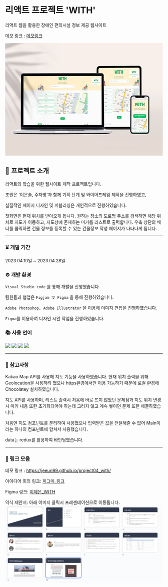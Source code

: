 # 리액트 프로젝트 'WITH'

리액트 웹을 활용한 장애인 편의시설 정보 제공 웹사이트

데모 링크 : [데모링크](https://jeeun99.github.io/project04_with/)

<img src='https://github.com/jeeun99/project04_with/blob/master/public/gitImg/mockup.jpg?raw=true' alt='demo' >

## 🙋 프로젝트 소개

리액트의 학습을 위한 웹사이트 제작 프로젝트입니다.

조원은 '이은솔, 주자명'과 함께 기획 단계 및 와이어프레임 제작을 진행하였고,

실질적인 페이지 디자인 및 퍼블리싱은 개인적으로 진행하였습니다.

첫화면은 현재 위치를 받아오게 됩니다.
원하는 장소의 도로명 주소를 검색하면 해당 위치로 지도가 이동하고, 지도상에 존재하는 마커를 리스트로 출력합니다. 우측 상단의 배너를 클릭하면
건물 정보를 등록할 수 있는 건물정보 작성 페이지가 나타나게 됩니다.

---

### ⌛ 개발 기간

2023.04.10일 ~ 2023.04.28일

### ⚙ 개발 환경

`Visual Studio code` 를 통해 개발을 진행했습니다.

팀원들과 협업은 `Figjam 및 Figma` 을 통해 진행하였습니다.

`Adobe Photoshop, Adobe Illustrator` 을 이용해 이미지 편집을 진행하였습니다.

`Figma`를 이용하여 디자인 시안 작업을 진행하였습니다.

### 📚 사용 언어

<img src="https://img.shields.io/badge/react-61DAFB?style=flat&logo=react&logoColor=black"> 
<img src="https://img.shields.io/badge/HTML5-E34F26?style=flat&logo=HTML5&logoColor=white"/>
<img src="https://img.shields.io/badge/CSS3-1572B6?style=flat&logo=CSS3&logoColor=white"/>
<img src="https://img.shields.io/badge/JavaScript-F7DF1E?style=flat&logo=JavaScript&logoColor=black"/>

---

### 💬 참고사항

Kakao Map API를 사용해 지도 기능을 사용하였습니다. 현재 위치 출력을 위해 Geolocation을 사용하려 했으나 https환경에서만 이용 가능하기 때문에 로컬 환경에 Chocolatey 설치하였습니다.

지도 API를 사용하며, 리스트 출력시 처음에 바로 뜨지 않았던 문제점과 지도 위치 변경시 마커 내용 또한 초기화되어야 하는데 그러지 않고 계속 쌓이던 문제 또한 해결하였습니다.

처음엔 지도 컴포넌트를 분리하여 사용했으나 입력받은 값을 전달해줄 수 없어 Main이라는 하나의 컴포넌트에 합쳐서 사용했습니다.

data는 redux를 활용하여 바인딩했습니다.

---

### 🔗 링크 모음

데모 링크 : <https://jeeun99.github.io/project04_with/>

아이디어 회의 링크: [피그마\_링크](https://www.figma.com/file/lM2WAmN1Croj1Mgg4UJThD/%EB%A6%AC%EC%95%A1%ED%8A%B8-%ED%94%84%EB%A1%9C%EC%A0%9D%ED%8A%B8?type=design&node-id=0%3A1&t=3VcM0yk0C8ekw9ls-1)

Figma 링크: [이제은\_WITH](https://www.figma.com/file/w8a1kSGVFZEJynKE28h9yw/%EC%9D%B4%EC%A0%9C%EC%9D%80_4%EC%B0%A8WITH?type=design&t=xpnmkxKWJKrpX6ob-1)

약식 제안서: 아래 이미지 클릭시 프레젠테이션으로 이동됩니다.
<a href='https://docs.google.com/presentation/d/1JiNj07hzN6ivzxfYDK2Apg6LLu6c_szPmdm4r_lOV0M/edit?usp=sharing'>
<img src='https://github.com/jeeun99/project04_with/blob/master/public/gitImg/pptImg.PNG?raw=true' alt='pptimg'>
</a>
